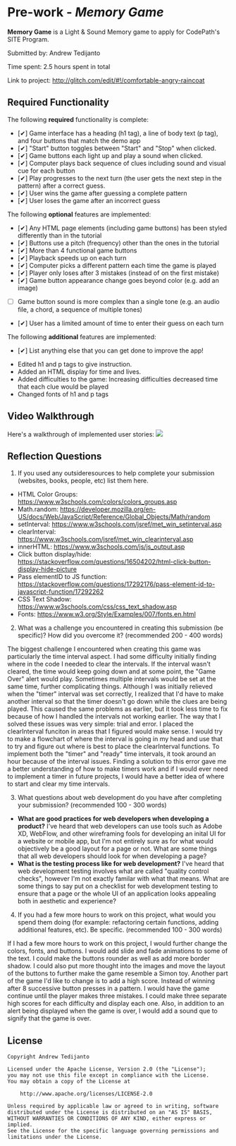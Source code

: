 # Pre-work - *Memory Game*

**Memory Game** is a Light & Sound Memory game to apply for CodePath's SITE Program. 

Submitted by: Andrew Tedijanto

Time spent: 2.5 hours spent in total

Link to project: http://glitch.com/edit/#!/comfortable-angry-raincoat

## Required Functionality

The following **required** functionality is complete:

* [✔] Game interface has a heading (h1 tag), a line of body text (p tag), and four buttons that match the demo app
* [✔] "Start" button toggles between "Start" and "Stop" when clicked. 
* [✔] Game buttons each light up and play a sound when clicked. 
* [✔] Computer plays back sequence of clues including sound and visual cue for each button
* [✔] Play progresses to the next turn (the user gets the next step in the pattern) after a correct guess. 
* [✔] User wins the game after guessing a complete pattern
* [✔] User loses the game after an incorrect guess

The following **optional** features are implemented:

* [✔] Any HTML page elements (including game buttons) has been styled differently than in the tutorial
* [✔] Buttons use a pitch (frequency) other than the ones in the tutorial
* [✔] More than 4 functional game buttons
* [✔] Playback speeds up on each turn
* [✔] Computer picks a different pattern each time the game is played
* [✔] Player only loses after 3 mistakes (instead of on the first mistake)
* [✔] Game button appearance change goes beyond color (e.g. add an image)
* [ ] Game button sound is more complex than a single tone (e.g. an audio file, a chord, a sequence of multiple tones)
* [✔] User has a limited amount of time to enter their guess on each turn

The following **additional** features are implemented:

- [✔] List anything else that you can get done to improve the app!

* Edited h1 and p tags to give instruction.
* Added an HTML display for time and lives.
* Added difficulties to the game: Increasing difficulties decreased time that each clue would be played
* Changed fonts of h1 and p tags

## Video Walkthrough

Here's a walkthrough of implemented user stories:
![](your-link-here)


## Reflection Questions
1. If you used any outsideresources to help complete your submission (websites, books, people, etc) list them here. 

* HTML Color Groups: https://www.w3schools.com/colors/colors_groups.asp
* Math.random: https://developer.mozilla.org/en-US/docs/Web/JavaScript/Reference/Global_Objects/Math/random
* setInterval: https://www.w3schools.com/jsref/met_win_setinterval.asp
* clearInterval: https://www.w3schools.com/jsref/met_win_clearinterval.asp
* innerHTML: https://www.w3schools.com/js/js_output.asp
* Click button display/hide: https://stackoverflow.com/questions/16504202/html-click-button-display-hide-picture
* Pass elementID to JS function: https://stackoverflow.com/questions/17292176/pass-element-id-to-javascript-function/17292262
* CSS Text Shadow: https://www.w3schools.com/css/css_text_shadow.asp
* Fonts: https://www.w3.org/Style/Examples/007/fonts.en.html

2. What was a challenge you encountered in creating this submission (be specific)? How did you overcome it? (recommended 200 - 400 words) 

The biggest challenge I encountered when creating this game was particularly the time interval aspect. I had some difficulty initially finding where in the code I needed to clear the intervals. If the interval wasn't cleared, the time would keep going down and at some point, the "Game Over" alert would play. Sometimes multiple intervals would be set at the same time, further complicating things. Although I was initially relieved when the "timer" interval was set correctly, I realized that I'd have to make another interval so that the timer doesn't go down while the clues are being played. This caused the same problems as earlier, but it took less time to fix because of how I handled the intervals not working earlier. The way that I solved these issues was very simple: trial and error. I placed the clearInterval funciton in areas that I figured would make sense. I would try to make a flowchart of where the interval is going in my head and use that to try and figure out where is best to place the clearInterval functions. To implement both the "timer" and "ready" time intervals, it took around an hour because of the interval issues. Finding a solution to this error gave me a better understanding of how to make timers work and if I would ever need to implement a timer in future projects, I would have a better idea of where to start and clear my time intervals.

3. What questions about web development do you have after completing your submission? (recommended 100 - 300 words) 

* **What are good practices for web developers when developing a product?** I've heard that web developers can use tools such as Adobe XD, WebFlow, and other wireframing fools for developing an inital UI for a website or mobile app, but I'm not entirely sure as for what would objectively be a good layout for a page or not. What are some things that all web developers should look for when developing a page?
* **What is the testing process like for web development?** I've heard that web development testing involves what are called "quality control checks", however I'm not exactly familar with what that means. What are some things to say put on a checklist for web development testing to ensure that a page or the whole UI of an application looks appealing both in aesthetic and experience?

4. If you had a few more hours to work on this project, what would you spend them doing (for example: refactoring certain functions, adding additional features, etc). Be specific. (recommended 100 - 300 words) 

If I had a few more hours to work on this project, I would further change the colors, fonts, and buttons. I would add slide and fade animations to some of the text. I could make the buttons rounder as well as add more border shadow. I could also put more thought into the images and move the layout of the buttons to further make the game resemble a Simon toy. Another part of the game I'd like to change is to add a high score. Instead of winning after 8 successive button presses in a pattern. I would have the game continue until the player makes three mistakes. I could make three separate high scores for each difficulty and display each one. Also, in addition to an alert being displayed when the game is over, I would add a sound que to signify that the game is over.



## License

    Copyright Andrew Tedijanto

    Licensed under the Apache License, Version 2.0 (the "License");
    you may not use this file except in compliance with the License.
    You may obtain a copy of the License at

        http://www.apache.org/licenses/LICENSE-2.0

    Unless required by applicable law or agreed to in writing, software
    distributed under the License is distributed on an "AS IS" BASIS,
    WITHOUT WARRANTIES OR CONDITIONS OF ANY KIND, either express or implied.
    See the License for the specific language governing permissions and
    limitations under the License.
